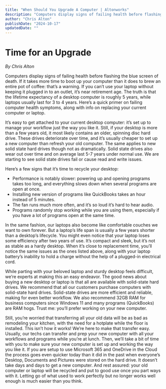 ```yaml
---
title: "When Should You Upgrade A Computer | Altonworks"
description: "Computers display signs of failing health before flashing the blue screen of death."
author: "Chris Alton"
publishDate: "2024-10-17"
updatedDate: ""
---
```


# Time for an Upgrade
*By Chris Alton*

Computers display signs of failing health before flashing the blue screen of death. If it takes more time to boot up your computer than it does to brew an entire pot of coffee: that’s a warning. If you can’t use your laptop without keeping it plugged in to an outlet, it’s near retirement age. The truth is that the lifetime expectancy of a desktop computer is roughly 5 years, while laptops usually last for 3 to 4 years. Here’s a quick primer on failing computer health symptoms, along with info on replacing your current computer or laptop.

It’s easy to get attached to your current desktop computer: it’s set up to manage your workflow just the way you like it. Still, if your desktop is more than a few years old, it most likely contains an older, spinning disc hard drive. These drives deteriorate over time, and it’s usually cheaper to set up a new computer than refresh your old computer. The same applies to new solid state hard drives though not as dramatically. Solid state drives also wear out over time and on average last 5-7 years under normal use. We are starting to see solid state drives fail or cause read and write issues.

Here’s a few signs that it’s time to recycle your desktop:

- Performance is notably slower: powering up and opening programs takes too long, and everything slows down when several programs are open at once.
- Installing new version of programs like QuickBooks takes an hour instead of 5 minutes.
- The fan runs much more often, and it’s so loud it’s hard to hear audio.
- Programs randomly stop working while you are using them, especially if you have a lot of programs open at the same time.

In the same fashion, our laptops also become like comfortable couches we want to own forever. But a laptop’s life span is usually a few years shorter than a desktop’s lifecycle. You might even notice that your laptop loses some efficiency after two years of use. It’s compact and sleek, but it’s not as stable as a hardy desktop. When it’s close to replacement time, you’ll notice the same issues as the ones listed above, along with your laptop battery’s inability to hold a charge without the help of a plugged-in electrical cord.

While parting with your beloved laptop and sturdy desktop feels difficult, we’re experts at making this an easy endeavor. The good news about buying a new desktop or laptop is that all are available with solid-state hard drives. We recommend that all our customers purchase computers with solid-state hard drives. Solid-state drives are more efficient and reliable, making for even better workflow. We also recommend 32GB RAM for business computers since Windows 11 and many programs (QuickBooks) are RAM hogs. Trust me: you’ll prefer working on your new computer.

Still, you’re worried that transferring all your old data will be as bad as remodeling your kitchen, with the need for a hotplate while the floor is installed. This isn’t how it works! We’re here to make that transfer easy. Usually, our techs can transfer and prep your new computer with all your workflows and programs while you’re at lunch. Then, we’ll take a bit of time with you to make sure your new computer is set up and working the way you like it. If you are setup to use Microsoft 365 and OneDrive in the Cloud the process goes even quicker today than it did in the past when everyone’s Desktop, Documents and Pictures were stored on the hard drive. It doesn’t take days and days to get a new computer. And rest assured: your old computer or laptop will be recycled and put to good use once you part ways with it. Letting go of what used to work perfectly but no longer works well enough is much easier than you think.
